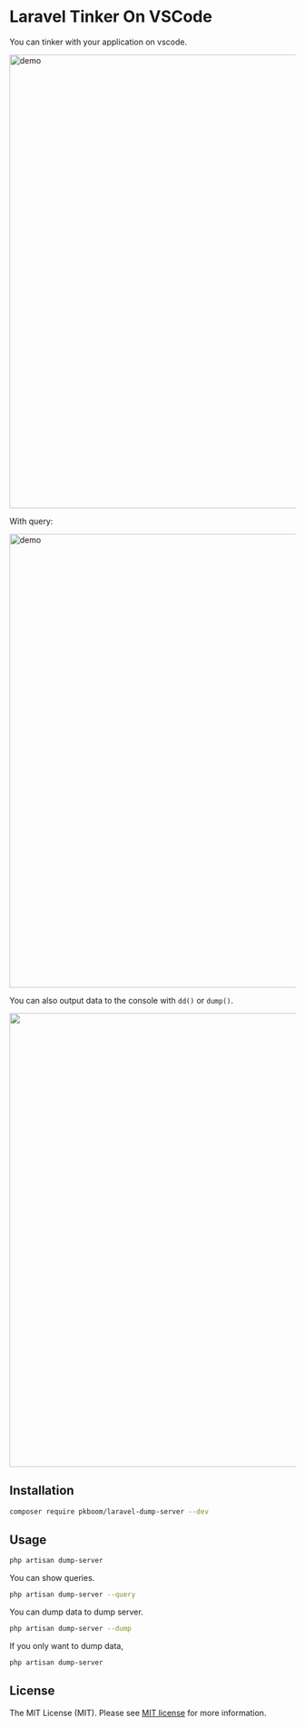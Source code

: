 # Laravel Tinker On VSCode

You can tinker with your application on vscode.

<img src="/images/demo2.png" width="800"  title="demo">

With query:

<img src="/images/demo1.png" width="800"  title="demo">

You can also output data to the console with `dd()` or `dump()`.

<img src="/images/demo3.png" width="800">

## Installation

```bash
composer require pkboom/laravel-dump-server --dev
```

## Usage

```bash
php artisan dump-server
```

You can show queries.

```bash
php artisan dump-server --query
```

You can dump data to dump server.

```bash
php artisan dump-server --dump
```

If you only want to dump data,

```bash
php artisan dump-server
```

## License

The MIT License (MIT). Please see [MIT license](http://opensource.org/licenses/MIT) for more information.
